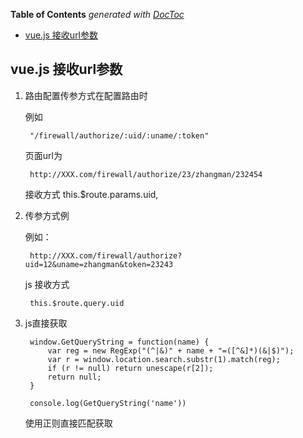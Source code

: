 <!-- START doctoc generated TOC please keep comment here to allow auto update -->
<!-- DON'T EDIT THIS SECTION, INSTEAD RE-RUN doctoc TO UPDATE -->
**Table of Contents**  *generated with [DocToc](https://github.com/thlorenz/doctoc)*

- [vue.js 接收url参数](#vuejs-%E6%8E%A5%E6%94%B6url%E5%8F%82%E6%95%B0)

<!-- END doctoc generated TOC please keep comment here to allow auto update -->

## vue.js 接收url参数
1. 路由配置传参方式在配置路由时 

	例如 
		
		"/firewall/authorize/:uid/:uname/:token"
	
	页面url为 
		
		http://XXX.com/firewall/authorize/23/zhangman/232454
	
	接收方式 this.$route.params.uid,

2. 传参方式例 

	例如：

		http://XXX.com/firewall/authorize?uid=12&uname=zhangman&token=23243
	
	js 接收方式 
		
		this.$route.query.uid

3. js直接获取

		window.GetQueryString = function(name) {
		    var reg = new RegExp("(^|&)" + name + "=([^&]*)(&|$)");
		    var r = window.location.search.substr(1).match(reg);
		    if (r != null) return unescape(r[2]);
		    return null;
		}

		console.log(GetQueryString('name'))

	使用正则直接匹配获取